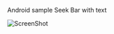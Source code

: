 Android sample Seek Bar with text

![ScreenShot](http://nsa34.casimages.com/img/2015/02/13/150213123919656279.png)
